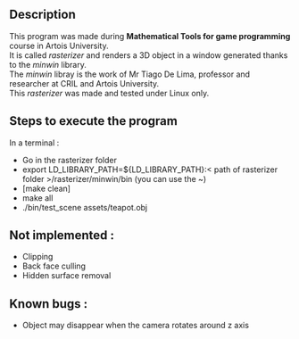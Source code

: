 ## Description

This program was made during **Mathematical Tools for game programming** course in Artois University.  
It is called *rasterizer* and renders a 3D object in a window generated thanks to the *minwin* library.  
The *minwin* libray is the work of Mr Tiago De Lima, professor and researcher at CRIL and Artois University.  
This *rasterizer* was made and tested under Linux only.

## Steps to execute the program

In a terminal :
- Go in the rasterizer folder
- export LD_LIBRARY_PATH=${LD_LIBRARY_PATH}:< path of rasterizer folder >/rasterizer/minwin/bin (you can use the ~)
- [make clean]
- make all
- ./bin/test_scene assets/teapot.obj

## Not implemented :
- Clipping
- Back face culling
- Hidden surface removal
  
## Known bugs :
- Object may disappear when the camera rotates around z axis
